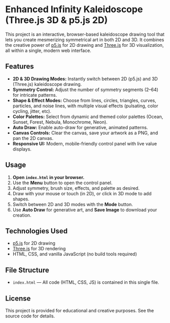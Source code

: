 # Enhanced Infinity Kaleidoscope (Three.js 3D & p5.js 2D)

This project is an interactive, browser-based kaleidoscope drawing tool that lets you create mesmerizing symmetrical art in both 2D and 3D. It combines the creative power of [p5.js](https://p5js.org/) for 2D drawing and [Three.js](https://threejs.org/) for 3D visualization, all within a single, modern web interface.

## Features

- **2D & 3D Drawing Modes:** Instantly switch between 2D (p5.js) and 3D (Three.js) kaleidoscope drawing.
- **Symmetry Control:** Adjust the number of symmetry segments (2–64) for intricate patterns.
- **Shape & Effect Modes:** Choose from lines, circles, triangles, curves, particles, and noise lines, with multiple visual effects (pulsating, color cycling, jitter, etc).
- **Color Palettes:** Select from dynamic and themed color palettes (Ocean, Sunset, Forest, Nebula, Monochrome, Neon).
- **Auto Draw:** Enable auto-draw for generative, animated patterns.
- **Canvas Controls:** Clear the canvas, save your artwork as a PNG, and pan the 2D canvas.
- **Responsive UI:** Modern, mobile-friendly control panel with live value displays.

## Usage

1. **Open `index.html` in your browser.**
2. Use the **Menu** button to open the control panel.
3. Adjust symmetry, brush size, effects, and palette as desired.
4. Draw with your mouse or touch (in 2D), or click in 3D mode to add shapes.
5. Switch between 2D and 3D modes with the **Mode** button.
6. Use **Auto Draw** for generative art, and **Save Image** to download your creation.

## Technologies Used

- [p5.js](https://p5js.org/) for 2D drawing
- [Three.js](https://threejs.org/) for 3D rendering
- HTML, CSS, and vanilla JavaScript (no build tools required)

## File Structure

- `index.html` — All code (HTML, CSS, JS) is contained in this single file.

## License

This project is provided for educational and creative purposes. See the source code for details.
